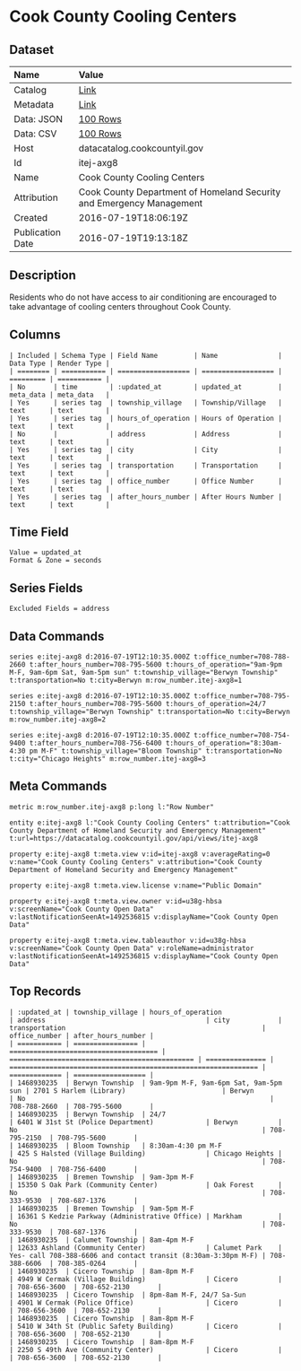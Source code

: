 # Cook County Cooling Centers

## Dataset

| Name | Value |
| :--- | :---- |
| Catalog | [Link](https://catalog.data.gov/dataset/cook-county-cooling-centers) |
| Metadata | [Link](https://datacatalog.cookcountyil.gov/api/views/itej-axg8) |
| Data: JSON | [100 Rows](https://datacatalog.cookcountyil.gov/api/views/itej-axg8/rows.json?max_rows=100) |
| Data: CSV | [100 Rows](https://datacatalog.cookcountyil.gov/api/views/itej-axg8/rows.csv?max_rows=100) |
| Host | datacatalog.cookcountyil.gov |
| Id | itej-axg8 |
| Name | Cook County Cooling Centers |
| Attribution | Cook County Department of Homeland Security and Emergency Management |
| Created | 2016-07-19T18:06:19Z |
| Publication Date | 2016-07-19T19:13:18Z |

## Description

Residents who do not have access to air conditioning are encouraged to take advantage of cooling centers throughout Cook County.

## Columns

```ls
| Included | Schema Type | Field Name         | Name               | Data Type | Render Type |
| ======== | =========== | ================== | ================== | ========= | =========== |
| No       | time        | :updated_at        | updated_at         | meta_data | meta_data   |
| Yes      | series tag  | township_village   | Township/Village   | text      | text        |
| Yes      | series tag  | hours_of_operation | Hours of Operation | text      | text        |
| No       |             | address            | Address            | text      | text        |
| Yes      | series tag  | city               | City               | text      | text        |
| Yes      | series tag  | transportation     | Transportation     | text      | text        |
| Yes      | series tag  | office_number      | Office Number      | text      | text        |
| Yes      | series tag  | after_hours_number | After Hours Number | text      | text        |
```

## Time Field

```ls
Value = updated_at
Format & Zone = seconds
```

## Series Fields

```ls
Excluded Fields = address
```

## Data Commands

```ls
series e:itej-axg8 d:2016-07-19T12:10:35.000Z t:office_number=708-788-2660 t:after_hours_number=708-795-5600 t:hours_of_operation="9am-9pm M-F, 9am-6pm Sat, 9am-5pm sun" t:township_village="Berwyn Township" t:transportation=No t:city=Berwyn m:row_number.itej-axg8=1

series e:itej-axg8 d:2016-07-19T12:10:35.000Z t:office_number=708-795-2150 t:after_hours_number=708-795-5600 t:hours_of_operation=24/7 t:township_village="Berwyn Township" t:transportation=No t:city=Berwyn m:row_number.itej-axg8=2

series e:itej-axg8 d:2016-07-19T12:10:35.000Z t:office_number=708-754-9400 t:after_hours_number=708-756-6400 t:hours_of_operation="8:30am-4:30 pm M-F" t:township_village="Bloom Township" t:transportation=No t:city="Chicago Heights" m:row_number.itej-axg8=3
```

## Meta Commands

```ls
metric m:row_number.itej-axg8 p:long l:"Row Number"

entity e:itej-axg8 l:"Cook County Cooling Centers" t:attribution="Cook County Department of Homeland Security and Emergency Management" t:url=https://datacatalog.cookcountyil.gov/api/views/itej-axg8

property e:itej-axg8 t:meta.view v:id=itej-axg8 v:averageRating=0 v:name="Cook County Cooling Centers" v:attribution="Cook County Department of Homeland Security and Emergency Management"

property e:itej-axg8 t:meta.view.license v:name="Public Domain"

property e:itej-axg8 t:meta.view.owner v:id=u38g-hbsa v:screenName="Cook County Open Data" v:lastNotificationSeenAt=1492536815 v:displayName="Cook County Open Data"

property e:itej-axg8 t:meta.view.tableauthor v:id=u38g-hbsa v:screenName="Cook County Open Data" v:roleName=administrator v:lastNotificationSeenAt=1492536815 v:displayName="Cook County Open Data"
```

## Top Records

```ls
| :updated_at | township_village | hours_of_operation                    | address                                        | city            | transportation                                                 | office_number | after_hours_number | 
| =========== | ================ | ===================================== | ============================================== | =============== | ============================================================== | ============= | ================== | 
| 1468930235  | Berwyn Township  | 9am-9pm M-F, 9am-6pm Sat, 9am-5pm sun | 2701 S Harlem (Library)                        | Berwyn          | No                                                             | 708-788-2660  | 708-795-5600       | 
| 1468930235  | Berwyn Township  | 24/7                                  | 6401 W 31st St (Police Department)             | Berwyn          | No                                                             | 708-795-2150  | 708-795-5600       | 
| 1468930235  | Bloom Township   | 8:30am-4:30 pm M-F                    | 425 S Halsted (Village Building)               | Chicago Heights | No                                                             | 708-754-9400  | 708-756-6400       | 
| 1468930235  | Bremen Township  | 9am-3pm M-F                           | 15350 S Oak Park (Community Center)            | Oak Forest      | No                                                             | 708-333-9530  | 708-687-1376       | 
| 1468930235  | Bremen Township  | 9am-5pm M-F                           | 16361 S Kedzie Parkway (Administrative Office) | Markham         | No                                                             | 708-333-9530  | 708-687-1376       | 
| 1468930235  | Calumet Township | 8am-4pm M-F                           | 12633 Ashland (Community Center)               | Calumet Park    | Yes- call 708-388-6606 and contact transit (8:30am-3:30pm M-F) | 708-388-6606  | 708-385-0264       | 
| 1468930235  | Cicero Township  | 8am-8pm M-F                           | 4949 W Cermak (Village Building)               | Cicero          |                                                                | 708-656-3600  | 708-652-2130       | 
| 1468930235  | Cicero Township  | 8pm-8am M-F, 24/7 Sa-Sun              | 4901 W Cermak (Police Office)                  | Cicero          |                                                                | 708-656-3600  | 708-652-2130       | 
| 1468930235  | Cicero Township  | 8am-8pm M-F                           | 5410 W 34th St (Public Safety Building)        | Cicero          |                                                                | 708-656-3600  | 708-652-2130       | 
| 1468930235  | Cicero Township  | 8am-8pm M-F                           | 2250 S 49th Ave (Community Center)             | Cicero          |                                                                | 708-656-3600  | 708-652-2130       | 
```